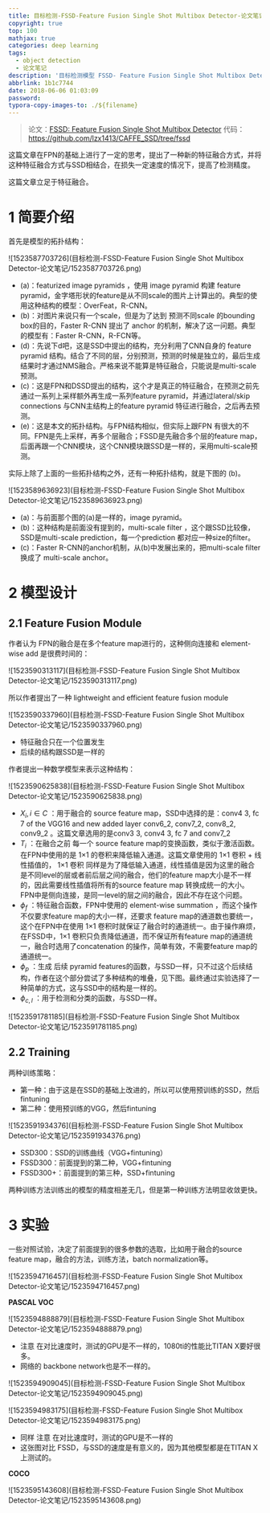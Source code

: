 ```yaml
---
title: 目标检测-FSSD-Feature Fusion Single Shot Multibox Detector-论文笔记
copyright: true
top: 100
mathjax: true
categories: deep learning
tags:
  - object detection
  - 论文笔记
description: '目标检测模型 FSSD- Feature Fusion Single Shot Multibox Detector 论文笔记'
abbrlink: 1b1c7744
date: 2018-06-06 01:03:09
password:
typora-copy-images-to: ./${filename}
---
```


> 论文：[FSSD: Feature Fusion Single Shot Multibox Detector](https://arxiv.org/abs/1712.00960)
> 代码：https://github.com/lzx1413/CAFFE_SSD/tree/fssd

这篇文章在FPN的基础上进行了一定的思考，提出了一种新的特征融合方式，并将这种特征融合方式与SSD相结合，在损失一定速度的情况下，提高了检测精度。

这篇文章立足于特征融合。



# 1 简要介绍

首先是模型的拓扑结构：

![1523587703726](目标检测-FSSD-Feature Fusion Single Shot Multibox Detector-论文笔记/1523587703726.png)

- (a)：featurized image pyramids ，使用 image pyramid 构建 feature pyramid，金字塔形状的feature是从不同scale的图片上计算出的。典型的使用这种结构的模型：OverFeat，R-CNN。
- (b)：对图片来说只有一个scale，但是为了达到 预测不同scale 的bounding box的目的，Faster R-CNN 提出了 anchor 的机制，解决了这一问题。典型的模型有：Faster R-CNN，R-FCN等。
- (d)：先说下d吧，这是SSD中提出的结构，充分利用了CNN自身的 feature pyramid 结构。结合了不同的层，分别预测，预测的时候是独立的，最后生成结果时才通过NMS融合。严格来说不能算是特征融合，只能说是multi-scale 预测。
- (c)：这是FPN和DSSD提出的结构，这个才是真正的特征融合，在预测之前先通过一系列上采样额外再生成一系列feature pyramid，并通过lateral/skip connections 与CNN主结构上的feature pyramid 特征进行融合，之后再去预测。
- (e)：这是本文的拓扑结构。与FPN结构相似，但实际上跟FPN 有很大的不同。FPN是先上采样，再多个层融合；FSSD是先融合多个层的feature map，后面再跟一个CNN模块，这个CNN模块跟SSD是一样的，采用multi-scale预测。



实际上除了上面的一些拓扑结构之外，还有一种拓扑结构，就是下图的 (b)。

![1523589636923](目标检测-FSSD-Feature Fusion Single Shot Multibox Detector-论文笔记/1523589636923.png)

- (a)：与前面那个图的(a)是一样的，image pyramid。
- (b)：这种结构是前面没有提到的，multi-scale filter ，这个跟SSD比较像，SSD是multi-scale prediction，每一个prediction 都对应一种size的filter。
- (c)：Faster R-CNN的anchor机制，从(b)中发展出来的，把multi-scale filter 换成了 multi-scale anchor。



# 2 模型设计

## 2.1 Feature Fusion Module

作者认为 FPN的融合是在多个feature map进行的，这种侧向连接和  element-wise add 是很费时间的：

![1523590313117](目标检测-FSSD-Feature Fusion Single Shot Multibox Detector-论文笔记/1523590313117.png)

所以作者提出了一种 lightweight and efficient feature fusion module 

![1523590337960](目标检测-FSSD-Feature Fusion Single Shot Multibox Detector-论文笔记/1523590337960.png)

- 特征融合只在一个位置发生
- 后续的结构跟SSD是一样的



作者提出一种数学模型来表示这种结构：

![1523590625838](目标检测-FSSD-Feature Fusion Single Shot Multibox Detector-论文笔记/1523590625838.png)

- $X_i, i ∈ C$   ：用于融合的 source feature map，SSD中选择的是：conv4 3, fc 7 of the VGG16 and new added layer conv6_2, conv7_2, conv8_2, conv9_2   。这篇文章选用的是conv3 3, conv4 3, fc 7 and conv7_2  
- $T_i$  ：在融合之前 每一个 source feature map的变换函数，类似于激活函数。在FPN中使用的是 1×1 的卷积来降低输入通道。这篇文章使用的 1×1 卷积 + 线性插值的， 1×1 卷积 同样是为了降低输入通道，线性插值是因为这里的融合是不同level的层或者前后层之间的融合，他们的feature map大小是不一样的，因此需要线性插值将所有的source feature map 转换成统一的大小。FPN中是侧向连接，是同一level的层之间的融合，因此不存在这个问题。
- $\phi_f$  ：特征融合函数，FPN中使用的 element-wise summation ，而这个操作不仅要求feature map的大小一样，还要求 feature map的通道数也要统一，这个在FPN中在使用 1×1 卷积时就保证了融合时的通道统一。由于操作麻烦，在FSSD中，1×1 卷积只负责降低通道，而不保证所有feature map的通道统一，融合时选用了concatenation 的操作，简单有效，不需要feature map的通道统一。
- $\phi_p$  ：生成 后续 pyramid features的函数，与SSD一样，只不过这个后续结构，作者在这个部分尝试了多种结构的堆叠，见下图。最终通过实验选择了一种简单的方式，这与SSD中的结构是一样的。
- $\phi_{c,l}$  ：用于检测和分类的函数，与SSD一样。

![1523591781185](目标检测-FSSD-Feature Fusion Single Shot Multibox Detector-论文笔记/1523591781185.png)

## 2.2 Training

两种训练策略：

- 第一种：由于这是在SSD的基础上改进的，所以可以使用预训练的SSD，然后fintuning
- 第二种：使用预训练的VGG，然后fintuning

![1523591934376](目标检测-FSSD-Feature Fusion Single Shot Multibox Detector-论文笔记/1523591934376.png)

- SSD300：SSD的训练曲线（VGG+fintuning）
- FSSD300：前面提到的第二种，VGG+fintuning
- FSSD300+：前面提到的第三种，SSD+fintuning

两种训练方法训练出的模型的精度相差无几，但是第一种训练方法明显收敛更快。



# 3 实验

一些对照试验，决定了前面提到的很多参数的选取，比如用于融合的source feature map，融合的方法，训练方法，batch normalization等。

![1523594716457](目标检测-FSSD-Feature Fusion Single Shot Multibox Detector-论文笔记/1523594716457.png)



**PASCAL VOC**

![1523594888879](目标检测-FSSD-Feature Fusion Single Shot Multibox Detector-论文笔记/1523594888879.png)

- 注意 在对比速度时，测试的GPU是不一样的，1080ti的性能比TITAN X要好很多。
- 网络的 backbone network也是不一样的。



![1523594909045](目标检测-FSSD-Feature Fusion Single Shot Multibox Detector-论文笔记/1523594909045.png)



![1523594983175](目标检测-FSSD-Feature Fusion Single Shot Multibox Detector-论文笔记/1523594983175.png)

- 同样 注意 在对比速度时，测试的GPU是不一样的
- 这张图对比 FSSD，与SSD的速度是有意义的，因为其他模型都是在TITAN X上测试的。



**COCO**

![1523595143608](目标检测-FSSD-Feature Fusion Single Shot Multibox Detector-论文笔记/1523595143608.png)